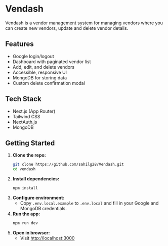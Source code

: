 # Vendash

Vendash is a vendor management system for managing vendors where you can create new vendors, update and delete vendor details.

## Features
- Google login/logout 
- Dashboard with paginated vendor list
- Add, edit, and delete vendors
- Accessible, responsive UI
- MongoDB for storing data
- Custom delete confirmation modal

## Tech Stack
- Next.js (App Router)
- Tailwind CSS
- NextAuth.js 
- MongoDB

## Getting Started
1. **Clone the repo:**
   ```bash
   git clone https://github.com/sahilg28/Vendash.git
   cd vendash
   ```
2. **Install dependencies:**
   ```bash
   npm install
   ```
3. **Configure environment:**
   - Copy `.env.local.example` to `.env.local` and fill in your Google and MongoDB credentials.
4. **Run the app:**
   ```bash
   npm run dev
   ```
5. **Open in browser:**
   - Visit [http://localhost:3000](http://localhost:3000)
